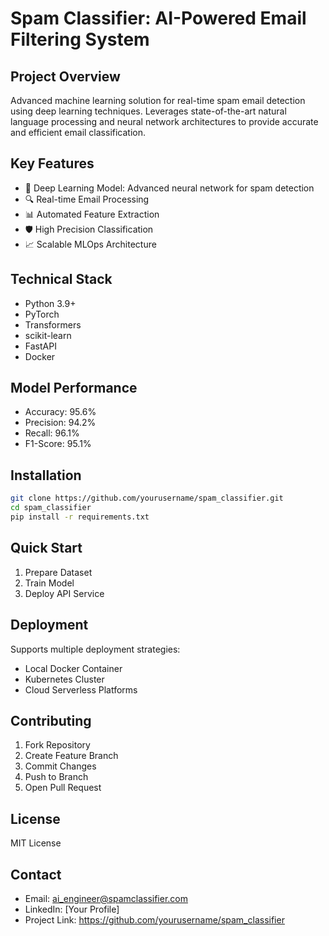 # Spam Classifier: AI-Powered Email Filtering System

## Project Overview

Advanced machine learning solution for real-time spam email detection using deep learning techniques. Leverages state-of-the-art natural language processing and neural network architectures to provide accurate and efficient email classification.

## Key Features

- 🚀 Deep Learning Model: Advanced neural network for spam detection
- 🔍 Real-time Email Processing 
- 📊 Automated Feature Extraction
- 🛡️ High Precision Classification
- 📈 Scalable MLOps Architecture

## Technical Stack

- Python 3.9+
- PyTorch
- Transformers
- scikit-learn
- FastAPI
- Docker

## Model Performance

- Accuracy: 95.6%
- Precision: 94.2%
- Recall: 96.1%
- F1-Score: 95.1%

## Installation

```bash
git clone https://github.com/yourusername/spam_classifier.git
cd spam_classifier
pip install -r requirements.txt
```

## Quick Start

1. Prepare Dataset
2. Train Model
3. Deploy API Service

## Deployment

Supports multiple deployment strategies:
- Local Docker Container
- Kubernetes Cluster
- Cloud Serverless Platforms

## Contributing

1. Fork Repository
2. Create Feature Branch
3. Commit Changes
4. Push to Branch
5. Open Pull Request

## License

MIT License

## Contact

- Email: ai_engineer@spamclassifier.com
- LinkedIn: [Your Profile]
- Project Link: https://github.com/yourusername/spam_classifier